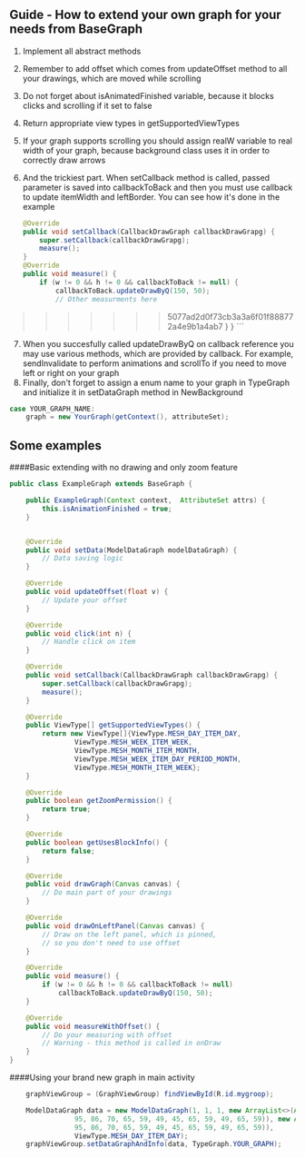 ## Guide - How to extend your own graph for your needs from BaseGraph

1. Implement all abstract methods
2. Remember to add offset which comes from updateOffset method to all your drawings, which are moved while scrolling
3. Do not forget about isAnimatedFinished variable, because it blocks clicks and scrolling if it set to false
4. Return appropriate view types in getSupportedViewTypes
5. If your graph supports scrolling you should assign realW variable to real width of your graph, because background class uses it in order to correctly draw arrows
6. And the trickiest part. When setCallback method is called, passed parameter is saved into callbackToBack and then you must use callback to update itemWidth and leftBorder. You can see how it's done in the example

	```java
	@Override
	public void setCallback(CallbackDrawGraph callbackDrawGrapg) {
	    super.setCallback(callbackDrawGrapg);
	    measure();
	}
	@Override
	public void measure() {
		if (w != 0 && h != 0 && callbackToBack != null) {
	        callbackToBack.updateDrawByQ(150, 50);
	        // Other measurments here
>>>>>>> 5077ad2d0f73cb3a3a6f01f888772a4e9b1a4ab7
	    }
	}
	```
	
7. When you succesfully called updateDrawByQ on callback reference you may use various methods, which are provided by callback. For example, sendInvalidate to perform animations and scrollTo if you need to move left or right on your graph 
8. Finally, don't forget to assign a enum name to your graph in TypeGraph and initialize it in setDataGraph method in NewBackground 
```java
case YOUR_GRAPH_NAME:
    graph = new YourGraph(getContext(), attributeSet);
```

## Some examples

####Basic extending with no drawing and only zoom feature
```java
public class ExampleGraph extends BaseGraph {

    public ExampleGraph(Context context,  AttributeSet attrs) {
        this.isAnimationFinished = true;
    }


    @Override
    public void setData(ModelDataGraph modelDataGraph) {
		// Data saving logic
    }

    @Override
    public void updateOffset(float v) {
		// Update your offset
    }

    @Override
    public void click(int n) {
		// Handle click on item
    }

    @Override
    public void setCallback(CallbackDrawGraph callbackDrawGrapg) {
        super.setCallback(callbackDrawGrapg);
        measure();
    }

    @Override
    public ViewType[] getSupportedViewTypes() {
        return new ViewType[]{ViewType.MESH_DAY_ITEM_DAY,
                ViewType.MESH_WEEK_ITEM_WEEK,
                ViewType.MESH_MONTH_ITEM_MONTH,
                ViewType.MESH_WEEK_ITEM_DAY_PERIOD_MONTH,
                ViewType.MESH_MONTH_ITEM_WEEK};
    }

    @Override
    public boolean getZoomPermission() {
        return true;
    }

    @Override
    public boolean getUsesBlockInfo() {
        return false;
    }

    @Override
    public void drawGraph(Canvas canvas) {
		// Do main part of your drawings
    }

    @Override
    public void drawOnLeftPanel(Canvas canvas) {
		// Draw on the left panel, which is pinned, 
		// so you don't need to use offset
    }

    @Override
    public void measure() {
        if (w != 0 && h != 0 && callbackToBack != null)
            callbackToBack.updateDrawByQ(150, 50);
    }

    @Override
    public void measureWithOffset() {
		// Do your measuring with offset
		// Warning - this method is called in onDraw
    }
}
```

####Using your brand new graph in main activity
```java
    graphViewGroup = (GraphViewGroup) findViewById(R.id.mygroop);

	ModelDataGraph data = new ModelDataGraph(1, 1, 1, new ArrayList<>(Arrays.asList(
                95, 86, 70, 65, 59, 49, 45, 65, 59, 49, 65, 59)), new ArrayList<>(Arrays.asList(
                95, 86, 70, 65, 59, 49, 45, 65, 59, 49, 65, 59)),
                ViewType.MESH_DAY_ITEM_DAY);
    graphViewGroup.setDataGraphAndInfo(data, TypeGraph.YOUR_GRAPH);
```
